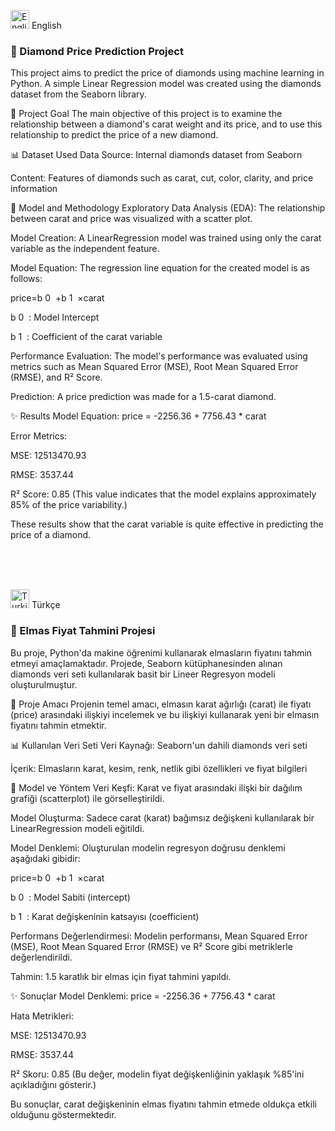 <img src="https://flagcdn.com/w40/us.png" alt="English" width="30"/> English
<br>
<h3>💎 Diamond Price Prediction Project</h3>
This project aims to predict the price of diamonds using machine learning in Python. A simple Linear Regression model was created using the diamonds dataset from the Seaborn library.

🚀 Project Goal
The main objective of this project is to examine the relationship between a diamond's carat weight and its price, and to use this relationship to predict the price of a new diamond.

📊 Dataset Used
Data Source: Internal diamonds dataset from Seaborn

Content: Features of diamonds such as carat, cut, color, clarity, and price information

🧠 Model and Methodology
Exploratory Data Analysis (EDA): The relationship between carat and price was visualized with a scatter plot.

Model Creation: A LinearRegression model was trained using only the carat variable as the independent feature.

Model Equation: The regression line equation for the created model is as follows:

price=b 
0
​
 +b 
1
​
 ×carat

b 
0
​
 : Model Intercept

b 
1
​
 : Coefficient of the carat variable

Performance Evaluation: The model's performance was evaluated using metrics such as Mean Squared Error (MSE), Root Mean Squared Error (RMSE), and R² Score.

Prediction: A price prediction was made for a 1.5-carat diamond.

✨ Results
Model Equation: price = -2256.36 + 7756.43 * carat

Error Metrics:

MSE: 12513470.93

RMSE: 3537.44

R² Score: 0.85 (This value indicates that the model explains approximately 85% of the price variability.)

These results show that the carat variable is quite effective in predicting the price of a diamond.

<br><br><br>

<img src="https://flagcdn.com/w40/tr.png" alt="Turkish" width="30"/> Türkçe
<br>
<h3>💎 Elmas Fiyat Tahmini Projesi</h3>
Bu proje, Python'da makine öğrenimi kullanarak elmasların fiyatını tahmin etmeyi amaçlamaktadır. Projede, Seaborn kütüphanesinden alınan diamonds veri seti kullanılarak basit bir Lineer Regresyon modeli oluşturulmuştur.

🚀 Proje Amacı
Projenin temel amacı, elmasın karat ağırlığı (carat) ile fiyatı (price) arasındaki ilişkiyi incelemek ve bu ilişkiyi kullanarak yeni bir elmasın fiyatını tahmin etmektir.

📊 Kullanılan Veri Seti
Veri Kaynağı: Seaborn'un dahili diamonds veri seti

İçerik: Elmasların karat, kesim, renk, netlik gibi özellikleri ve fiyat bilgileri

🧠 Model ve Yöntem
Veri Keşfi: Karat ve fiyat arasındaki ilişki bir dağılım grafiği (scatterplot) ile görselleştirildi.

Model Oluşturma: Sadece carat (karat) bağımsız değişkeni kullanılarak bir LinearRegression modeli eğitildi.

Model Denklemi: Oluşturulan modelin regresyon doğrusu denklemi aşağıdaki gibidir:

price=b 
0
​
 +b 
1
​
 ×carat

b 
0
​
 : Model Sabiti (intercept)

b 
1
​
 : Karat değişkeninin katsayısı (coefficient)

Performans Değerlendirmesi: Modelin performansı, Mean Squared Error (MSE), Root Mean Squared Error (RMSE) ve R² Score gibi metriklerle değerlendirildi.

Tahmin: 1.5 karatlık bir elmas için fiyat tahmini yapıldı.

✨ Sonuçlar
Model Denklemi: price = -2256.36 + 7756.43 * carat

Hata Metrikleri:

MSE: 12513470.93

RMSE: 3537.44

R² Skoru: 0.85 (Bu değer, modelin fiyat değişkenliğinin yaklaşık %85'ini açıkladığını gösterir.)

Bu sonuçlar, carat değişkeninin elmas fiyatını tahmin etmede oldukça etkili olduğunu göstermektedir.
